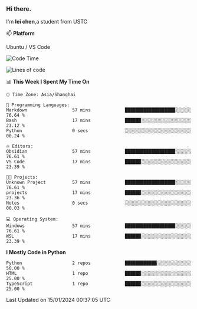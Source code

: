 ### Hi there.
I'm **lei chen**,a student from USTC

📫 **Platform**

Ubuntu / VS Code

<!--START_SECTION:waka-->
![Code Time](http://img.shields.io/badge/Code%20Time-157%20hrs%2015%20mins-blue)

![Lines of code](https://img.shields.io/badge/From%20Hello%20World%20I%27ve%20Written-12.0%20thousand%20lines%20of%20code-blue)

📊 **This Week I Spent My Time On** 

```text
🕑︎ Time Zone: Asia/Shanghai

💬 Programming Languages: 
Markdown                 57 mins             ███████████████████░░░░░░   76.64 % 
Bash                     17 mins             ██████░░░░░░░░░░░░░░░░░░░   23.12 % 
Python                   0 secs              ░░░░░░░░░░░░░░░░░░░░░░░░░   00.24 % 

🔥 Editors: 
Obsidian                 57 mins             ███████████████████░░░░░░   76.61 % 
VS Code                  17 mins             ██████░░░░░░░░░░░░░░░░░░░   23.39 % 

🐱‍💻 Projects: 
Unknown Project          57 mins             ███████████████████░░░░░░   76.61 % 
projects                 17 mins             ██████░░░░░░░░░░░░░░░░░░░   23.36 % 
Notes                    0 secs              ░░░░░░░░░░░░░░░░░░░░░░░░░   00.03 % 

💻 Operating System: 
Windows                  57 mins             ███████████████████░░░░░░   76.61 % 
WSL                      17 mins             ██████░░░░░░░░░░░░░░░░░░░   23.39 % 
```

**I Mostly Code in Python** 

```text
Python                   2 repos             ████████████░░░░░░░░░░░░░   50.00 % 
HTML                     1 repo              ██████░░░░░░░░░░░░░░░░░░░   25.00 % 
TypeScript               1 repo              ██████░░░░░░░░░░░░░░░░░░░   25.00 % 
```




 Last Updated on 15/01/2024 00:37:05 UTC
<!--END_SECTION:waka-->
